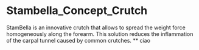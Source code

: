 # Stambella_Concept_Crutch
StamBella is an innovative crutch that allows to spread the weight force homogeneously along the forearm. This solution  reduces the inflammation of the carpal tunnel caused by common crutches.
** ciao
